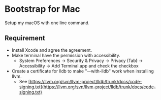 # Bootstrap for Mac

Setup my macOS with one line command.

## Requirement

- Install Xcode and agree the agreement.
- Make terminal have the permission with accessibility.
	- System Preferences -> Security & Privacy -> Privacy (Tab) -> Accessibility -> Add Terminal.app and check the checkbox
- Create a certificate for lldb to make "--with-lldb" work when installing llvm.
    - See [https://llvm.org/svn/llvm-project/lldb/trunk/docs/code-signing.txt](https://llvm.org/svn/llvm-project/lldb/trunk/docs/code-signing.txt)
